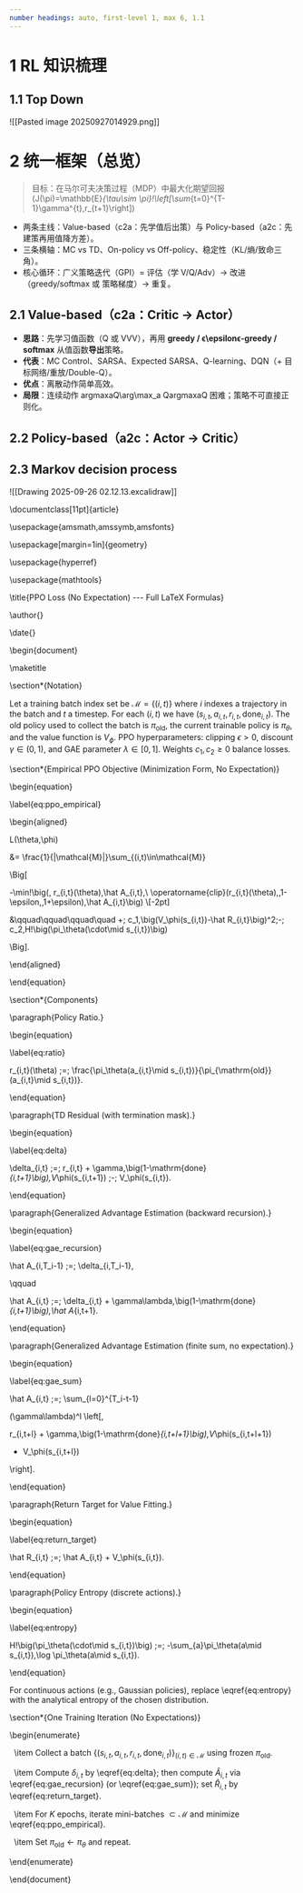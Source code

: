 ```yaml
---
number headings: auto, first-level 1, max 6, 1.1
---
```



# 1 RL 知识梳理


## 1.1 Top Down
![[Pasted image 20250927014929.png]]

# 2 统一框架（总览）

> 目标：在马尔可夫决策过程（MDP）中最大化期望回报  
> \(J(\pi)=\mathbb{E}_{\tau\sim \pi}\!\left[\sum_{t=0}^{T-1}\gamma^{t}\,r_{t+1}\right]\)

- 两条主线：Value-based（c2a：先学值后出策）与 Policy-based（a2c：先建策再用值降方差）。
- 三条横轴：MC vs TD、On-policy vs Off-policy、稳定性（KL/熵/致命三角）。
- 核心循环：广义策略迭代（GPI）= 评估（学 V/Q/Adv）→ 改进（greedy/softmax 或 策略梯度）→ 重复。


## 2.1 Value-based（**c2a：Critic → Actor**）
- **思路**：先学习值函数（Q 或 VVV），再用 **greedy / ϵ\epsilonϵ-greedy / softmax** 从值函数**导出**策略。
- **代表**：MC Control、SARSA、Expected SARSA、Q-learning、DQN（+ 目标网络/重放/Double-Q）。
- **优点**：离散动作简单高效。
- **局限**：连续动作 arg⁡max⁡aQ\arg\max_a Qargmaxa​Q 困难；策略不可直接正则化。

## 2.2 Policy-based（**a2c：Actor → Critic**）

## 2.3 Markov decision process





![[Drawing 2025-09-26 02.12.13.excalidraw]]



\documentclass[11pt]{article}

\usepackage{amsmath,amssymb,amsfonts}

\usepackage[margin=1in]{geometry}

\usepackage{hyperref}

\usepackage{mathtools}

\title{PPO Loss (No Expectation) --- Full LaTeX Formulas}

\author{}

\date{}

  

\begin{document}

\maketitle

  

\section*{Notation}

Let a training batch index set be $\mathcal{M}=\{(i,t)\}$ where $i$ indexes a trajectory in the batch and $t$ a timestep. For each $(i,t)$ we have $(s_{i,t}, a_{i,t}, r_{i,t}, \mathrm{done}_{i,t})$. The old policy used to collect the batch is $\pi_{\mathrm{old}}$, the current trainable policy is $\pi_\theta$, and the value function is $V_\phi$. PPO hyperparameters: clipping $\epsilon>0$, discount $\gamma\in(0,1)$, and GAE parameter $\lambda\in[0,1]$. Weights $c_1,c_2\ge 0$ balance losses.

  

\section*{Empirical PPO Objective (Minimization Form, No Expectation)}

\begin{equation}

\label{eq:ppo_empirical}

\begin{aligned}

L(\theta,\phi)

&= \frac{1}{|\mathcal{M}|}\sum_{(i,t)\in\mathcal{M}}

\Big[

-\min\!\big(\, r_{i,t}(\theta)\,\hat A_{i,t},\ \operatorname{clip}(r_{i,t}(\theta),\,1-\epsilon,\,1+\epsilon)\,\hat A_{i,t}\big) \\[-2pt]

&\qquad\qquad\qquad\quad +\; c_1\,\big(V_\phi(s_{i,t})-\hat R_{i,t}\big)^2\;-\; c_2\,H\!\big(\pi_\theta(\cdot\mid s_{i,t})\big)

\Big].

\end{aligned}

\end{equation}

  

\section*{Components}

  

\paragraph{Policy Ratio.}

\begin{equation}

\label{eq:ratio}

r_{i,t}(\theta) \;=\; \frac{\pi_\theta(a_{i,t}\mid s_{i,t})}{\pi_{\mathrm{old}}(a_{i,t}\mid s_{i,t})}.

\end{equation}

  

\paragraph{TD Residual (with termination mask).}

\begin{equation}

\label{eq:delta}

\delta_{i,t} \;=\; r_{i,t} + \gamma\,\big(1-\mathrm{done}_{i,t+1}\big)\,V_\phi(s_{i,t+1}) \;-\; V_\phi(s_{i,t}).

\end{equation}

  

\paragraph{Generalized Advantage Estimation (backward recursion).}

\begin{equation}

\label{eq:gae_recursion}

\hat A_{i,T_i-1} \;=\; \delta_{i,T_i-1},

\qquad

\hat A_{i,t} \;=\; \delta_{i,t} + \gamma\lambda\,\big(1-\mathrm{done}_{i,t+1}\big)\,\hat A_{i,t+1}.

\end{equation}

  

\paragraph{Generalized Advantage Estimation (finite sum, no expectation).}

\begin{equation}

\label{eq:gae_sum}

\hat A_{i,t} \;=\; \sum_{l=0}^{T_i-t-1}

(\gamma\lambda)^l \left[\,

r_{i,t+l} + \gamma\,\big(1-\mathrm{done}_{i,t+l+1}\big)\,V_\phi(s_{i,t+l+1})

- V_\phi(s_{i,t+l})

\right].

\end{equation}

  

\paragraph{Return Target for Value Fitting.}

\begin{equation}

\label{eq:return_target}

\hat R_{i,t} \;=\; \hat A_{i,t} + V_\phi(s_{i,t}).

\end{equation}

  

\paragraph{Policy Entropy (discrete actions).}

\begin{equation}

\label{eq:entropy}

H\!\big(\pi_\theta(\cdot\mid s_{i,t})\big) \;=\; -\sum_{a}\pi_\theta(a\mid s_{i,t})\,\log \pi_\theta(a\mid s_{i,t}).

\end{equation}

For continuous actions (e.g., Gaussian policies), replace \eqref{eq:entropy} with the analytical entropy of the chosen distribution.

  

\section*{One Training Iteration (No Expectations)}

\begin{enumerate}

  \item Collect a batch $\{(s_{i,t},a_{i,t},r_{i,t},\mathrm{done}_{i,t})\}_{(i,t)\in\mathcal{M}}$ using frozen $\pi_{\mathrm{old}}$.

  \item Compute $\delta_{i,t}$ by \eqref{eq:delta}; then compute $\hat A_{i,t}$ via \eqref{eq:gae_recursion} (or \eqref{eq:gae_sum}); set $\hat R_{i,t}$ by \eqref{eq:return_target}.

  \item For $K$ epochs, iterate mini-batches $\subset\mathcal{M}$ and minimize \eqref{eq:ppo_empirical}.

  \item Set $\pi_{\mathrm{old}}\leftarrow \pi_\theta$ and repeat.

\end{enumerate}

  

\end{document}
